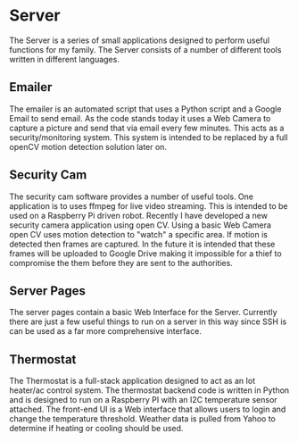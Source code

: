 # Server
The Server is a series of small applications designed to perform useful functions for my family. The Server consists of a number of different tools written in different languages.

## Emailer
The emailer is an automated script that uses a Python script and a Google Email to send email. As the code stands today it uses a Web Camera to capture a picture and send that via email every few minutes. This acts as a security/monitoring system. This system is intended to be replaced by a full openCV motion detection solution later on.  

## Security Cam
The security cam software provides a number of useful tools. One application is to uses ffmpeg for live video streaming. This is intended to be used on a Raspberry Pi driven robot. Recently I have developed a new security camera application using open CV. Using a basic Web Camera open CV uses motion detection to "watch" a specific area. If motion is detected then frames are captured. In the future it is intended that these frames will be uploaded to Google Drive making it impossible for a thief to compromise the them before they are sent to the authorities.

## Server Pages
The server pages contain a basic Web Interface for the Server. Currently there are just a few useful things to run on a server in this way since SSH is can be used as a far more comprehensive interface.

## Thermostat
The Thermostat is a full-stack application designed to act as an Iot heater/ac control system. The thermostat backend code is written in Python and is designed to run on a Raspberry PI with an I2C temperature sensor attached. The front-end UI is a Web interface that allows users to login and change the temperature threshold. Weather data is pulled from Yahoo to determine if heating or cooling should be used.
